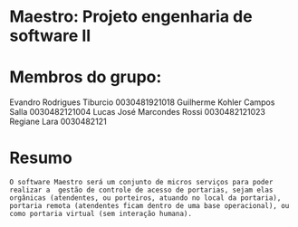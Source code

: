 # Maestro: Projeto engenharia de software II
# Membros do grupo:
Evandro Rodrigues Tiburcio   	0030481921018 
Guilherme Kohler Campos Salla   0030482121004
Lucas José Marcondes Rossi   	0030482121023
Regiane Lara          		0030482121

# Resumo

	O software Maestro será um conjunto de micros serviços para poder realizar a  gestão de controle de acesso de portarias, sejam elas orgânicas (atendentes, ou porteiros, atuando no local da portaria), portaria remota (atendentes ficam dentro de uma base operacional), ou como portaria virtual (sem interação humana).
